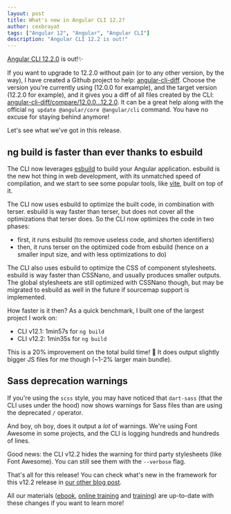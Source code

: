 ```yaml
---
layout: post
title: What's new in Angular CLI 12.2?
author: cexbrayat
tags: ["Angular 12", "Angular", "Angular CLI"]
description: "Angular CLI 12.2 is out!"
---
```


[Angular CLI 12.2.0](https://github.com/angular/angular-cli/releases/tag/12.2.0) is out!✨

If you want to upgrade to 12.2.0 without pain (or to any other version, by the way), I have created a Github project to help: [angular-cli-diff](https://github.com/cexbrayat/angular-cli-diff). Choose the version you're currently using (12.0.0 for example), and the target version (12.2.0 for example), and it gives you a diff of all files created by the CLI: [angular-cli-diff/compare/12.0.0...12.2.0](https://github.com/cexbrayat/angular-cli-diff/compare/12.0.0...12.2.0).
It can be a great help along with the official `ng update @angular/core @angular/cli` command.
You have no excuse for staying behind anymore!

Let's see what we've got in this release.

## ng build is faster than ever thanks to esbuild

The CLI now leverages [esbuild](https://esbuild.github.io/) to build your Angular application.
esbuild is the new hot thing in web development,
with its unmatched speed of compilation,
and we start to see some popular tools, like [vite](https://vitejs.dev), built on top of it.

The CLI now uses esbuild to optimize the built code, in combination with terser.
esbuild is way faster than terser, but does not cover all the optimizations that terser does.
So the CLI now optimizes the code in two phases:
- first, it runs esbuild (to remove useless code, and shorten identifiers)
- then, it runs terser on the optimized code from esbuild (hence on a smaller input size, and with less optimizations to do)

The CLI also uses esbuild to optimize the CSS of component stylesheets.
esbuild is way faster than CSSNano, and usually produces smaller outputs.
The global stylesheets are still optimized with CSSNano though,
but may be migrated to esbuild as well in the future if sourcemap support is implemented.

How faster is it then?
As a quick benchmark, I built one of the largest project I work on:
- CLI v12.1: 1min57s for `ng build`
- CLI v12.2: 1min35s for `ng build`

This is a 20% improvement on the total build time! 🚀
It does output slightly bigger JS files for me though (~1-2% larger main bundle).

## Sass deprecation warnings

If you're using the `scss` style,
you may have noticed that `dart-sass` (that the CLI uses under the hood) now shows warnings for Sass files
than are using the deprecated `/` operator.

And boy, oh boy, does it output a _lot_ of warnings.
We're using Font Awesome in some projects, and the CLI is logging hundreds and hundreds of lines.

Good news: the CLI v12.2 hides the warning for third party stylesheets (like Font Awesome).
You can still see them with the `--verbose` flag.

That's all for this release!
You can check what's new in the framework for this v12.2 release in [our other blog post](/2021/08/04/what-is-new-angular-12.2/).

All our materials ([ebook](https://books.ninja-squad.com/angular), [online training](https://angular-exercises.ninja-squad.com/) and [training](https://ninja-squad.com/training/angular)) are up-to-date with these changes if you want to learn more!
